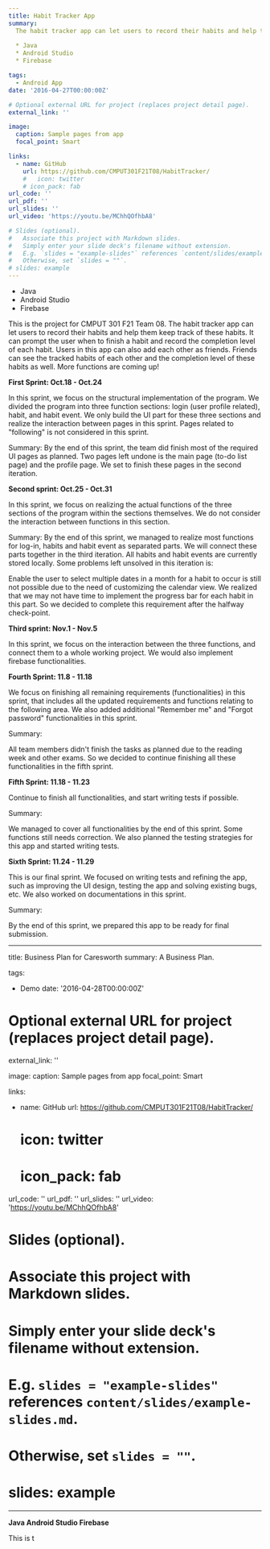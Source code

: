 ```yaml
---
title: Habit Tracker App
summary: 
  The habit tracker app can let users to record their habits and help them keep track of these habits. 
  
  * Java     
  * Android Studio      
  * Firebase

tags:
  - Android App
date: '2016-04-27T00:00:00Z'

# Optional external URL for project (replaces project detail page).
external_link: ''

image:
  caption: Sample pages from app
  focal_point: Smart

links:
  - name: GitHub
    url: https://github.com/CMPUT301F21T08/HabitTracker/
    #   icon: twitter
    # icon_pack: fab
url_code: ''
url_pdf: ''
url_slides: ''
url_video: 'https://youtu.be/MChhQOfhbA8'

# Slides (optional).
#   Associate this project with Markdown slides.
#   Simply enter your slide deck's filename without extension.
#   E.g. `slides = "example-slides"` references `content/slides/example-slides.md`.
#   Otherwise, set `slides = ""`.
# slides: example
---
```

* Java   
* Android Studio    
* Firebase

This is the project for CMPUT 301 F21 Team 08. The habit tracker app can let users to record their habits and help them keep track of these habits. It can prompt the user when to finish a habit and record the completion level of each habit. Users in this app can also add each other as friends. Friends can see the tracked habits of each other and the completion level of these habits as well. More functions are coming up!

**First Sprint: Oct.18 - Oct.24**

In this sprint, we focus on the structural implementation of the program. We divided the program into three function sections: login (user profile related), habit, and habit event. We only build the UI part for these three sections and realize the interaction between pages in this sprint. Pages related to "following" is not considered in this sprint.

Summary:
By the end of this sprint, the team did finish most of the required UI pages as planned. Two pages left undone is the main page (to-do list page) and the profile page. We set to finish these pages in the second iteration.

**Second sprint: Oct.25 - Oct.31**

In this sprint, we focus on realizing the actual functions of the three sections of the program within the sections themselves. We do not consider the interaction between functions in this section.

Summary:
By the end of this sprint, we managed to realize most functions for log-in, habits and habit event as separated parts. We will connect these parts together in the third iteration. All habits and habit events are currently stored locally. Some problems left unsolved in this iteration is:

Enable the user to select multiple dates in a month for a habit to occur is still not possible due to the need of customizing the calendar view.
We realized that we may not have time to implement the progress bar for each habit in this part. So we decided to complete this requirement after the halfway check-point.

**Third sprint: Nov.1 - Nov.5**

In this sprint, we focus on the interaction between the three functions, and connect them to a whole working project. We would also implement firebase functionalities.

**Fourth Sprint: 11.8 - 11.18**

We focus on finishing all remaining requirements (functionalities) in this sprint, that includes all the updated requirements and functions relating to the following area. We also added additional "Remember me" and "Forgot password" functionalities in this sprint.

Summary:

All team members didn't finish the tasks as planned due to the reading week and other exams. So we decided to continue finishing all these functionalities in the fifth sprint.

**Fifth Sprint: 11.18 - 11.23**

Continue to finish all functionalities, and start writing tests if possible.

Summary:

We managed to cover all functionalities by the end of this sprint. Some functions still needs correction. We also planned the testing strategies for this app and started writing tests.

**Sixth Sprint: 11.24 - 11.29**

This is our final sprint. We focused on writing tests and refining the app, such as improving the UI design, testing the app and solving existing bugs, etc. We also worked on documentations in this sprint.

Summary:

By the end of this sprint, we prepared this app to be ready for final submission.

---
title: Business Plan for Caresworth
summary: 
  A Business Plan. 
  
  

tags:
  - Demo
date: '2016-04-28T00:00:00Z'

# Optional external URL for project (replaces project detail page).
external_link: ''

image:
  caption: Sample pages from app
  focal_point: Smart

links:
  - name: GitHub
    url: https://github.com/CMPUT301F21T08/HabitTracker/
    #   icon: twitter
    # icon_pack: fab
url_code: ''
url_pdf: ''
url_slides: ''
url_video: 'https://youtu.be/MChhQOfhbA8'

# Slides (optional).
#   Associate this project with Markdown slides.
#   Simply enter your slide deck's filename without extension.
#   E.g. `slides = "example-slides"` references `content/slides/example-slides.md`.
#   Otherwise, set `slides = ""`.
# slides: example
---
**Java   Android Studio    Firebase** 

This is t